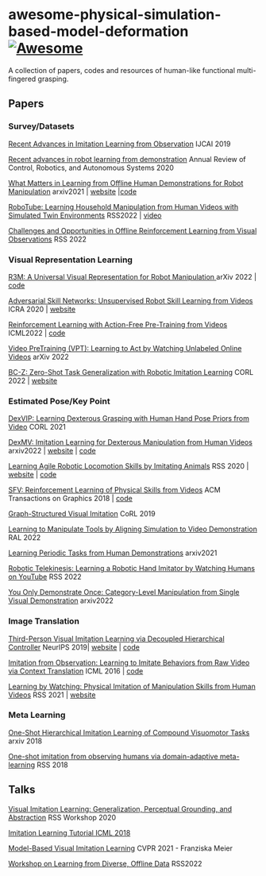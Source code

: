 # awesome-physical-simulation-based-model-deformation[![Awesome](https://cdn.rawgit.com/sindresorhus/awesome/d7305f38d29fed78fa85652e3a63e154dd8e8829/media/badge.svg)](https://github.com/sindresorhus/awesome)
A collection of papers, codes and resources of human-like functional multi-fingered grasping.

## Papers

### Survey/Datasets

[Recent Advances in Imitation Learning from Observation](https://arxiv.org/pdf/1905.13566.pdf) IJCAI 2019

[Recent advances in robot learning from demonstration](https://www.annualreviews.org/doi/abs/10.1146/annurev-control-100819-063206?casa_token=aHxQSEEqTm8AAAAA:_xq0aRAFtAsb2CiASkQOOK4uouEUqvK8-4vgwEF1EkOnnG2gi21d3HW1Rqo61UYqKbuv6aCHrzJjLlWf) Annual Review of Control, Robotics, and Autonomous Systems 2020

[What Matters in Learning from Offline Human Demonstrations for Robot Manipulation](https://arxiv.org/pdf/2108.03298.pdf) arxiv2021 | [website](https://robomimic.github.io/) |[code](https://github.com/ARISE-Initiative/robomimic)

[RoboTube: Learning Household Manipulation from Human Videos with Simulated Twin Environments](https://openreview.net/pdf?id=SYUEnQtK85o)  RSS2022 | [video](https://www.youtube.com/watch?v=oTnsZs7yOVc) 

[Challenges and Opportunities in Offline Reinforcement Learning from Visual Observations](https://openreview.net/pdf?id=bPOBIKaqLba) RSS 2022

### Visual Representation Learning

[R3M: A Universal Visual Representation for Robot Manipulation ](https://arxiv.org/pdf/2203.12601.pdf) arXiv 2022 | [code](https://github.com/facebookresearch/r3m)

[Adversarial Skill Networks: Unsupervised Robot Skill Learning from Videos](https://arxiv.org/pdf/1910.09430.pdf) ICRA 2020 | [website](http://robotskills.cs.uni-freiburg.de/#code)

[Reinforcement Learning with Action-Free Pre-Training from Videos](https://proceedings.mlr.press/v162/seo22a/seo22a.pdf) ICML2022 | [code](https://github.com/younggyoseo/apv) 

[Video PreTraining (VPT): Learning to Act by Watching Unlabeled Online Videos](https://arxiv.org/pdf/2206.11795.pdf) arXiv 2022

[BC-Z: Zero-Shot Task Generalization with Robotic Imitation Learning](https://proceedings.mlr.press/v164/jang22a/jang22a.pdf) CORL 2022 | [website](https://sites.google.com/view/bc-z/home)

### Estimated Pose/Key Point

[DexVIP: Learning Dexterous Grasping with Human Hand Pose Priors from Video](https://proceedings.mlr.press/v164/mandikal22a/mandikal22a.pdf) CORL 2021

[DexMV: Imitation Learning for Dexterous Manipulation from Human Videos](https://arxiv.org/pdf/2108.05877.pdf) arxiv2022 | [website](https://yzqin.github.io/dexmv/) | [code](https://github.com/yzqin/dexmv-sim)

[Learning Agile Robotic Locomotion Skills by Imitating Animals](https://xbpeng.github.io/projects/Robotic_Imitation/2020_Robotic_Imitation.pdf) RSS 2020 | [website](https://xbpeng.github.io/projects/Robotic_Imitation/) | [code](https://github.com/erwincoumans/motion_imitation)

[SFV: Reinforcement Learning of Physical Skills from Videos](https://xbpeng.github.io/projects/SFV/2018_TOG_SFV.pdf) ACM Transactions on Graphics 2018 | [code](https://github.com/akanazawa/motion_reconstruction)

[Graph-Structured Visual Imitation](http://proceedings.mlr.press/v100/sieb20a/sieb20a.pdf) CoRL 2019 

[Learning to Manipulate Tools by Aligning Simulation to Video Demonstration](https://ieeexplore.ieee.org/stamp/stamp.jsp?arnumber=9612073&casa_token=20714ek6aaQAAAAA:F05cTWri23dQ1ijDqgFU-QOey6ZeDROrFNDtYsRudUE9JoXUPEb5_ljXlv7_7uXGAfM3zeb7lQ) RAL 2022

[Learning Periodic Tasks from Human Demonstrations](https://ieeexplore.ieee.org/stamp/stamp.jsp?arnumber=9812402&casa_token=jd7QDSj6HtoAAAAA:VdNXiKamIsexSD_mmUDusYF14rvfrfgmhDP8sHSZO7Wom_GJykTvaOFhz0Xk39oVBLYhkw977w&tag=1) arxiv2021

[Robotic Telekinesis: Learning a Robotic Hand Imitator by Watching Humans on YouTube](https://openreview.net/pdf?id=Z9L-Jde0iPx) RSS 2022

[You Only Demonstrate Once: Category-Level Manipulation from Single Visual Demonstration](https://www.researchgate.net/profile/Bowen-Wen/publication/358259887_You_Only_Demonstrate_Once_Category-Level_Manipulation_from_Single_Visual_Demonstration/links/62753457973bbb29cc67a93d/You-Only-Demonstrate-Once-Category-Level-Manipulation-from-Single-Visual-Demonstration.pdf) arxiv2022

### Image Translation

[Third-Person Visual Imitation Learning via Decoupled Hierarchical Controller](https://proceedings.neurips.cc/paper/2019/file/8a146f1a3da4700cbf03cdc55e2daae6-Paper.pdf) NeurIPS 2019| [website](https://pathak22.github.io/hierarchical-imitation/) | [code](https://github.com/pathak22/hierarchical-imitation/)

[Imitation from Observation: Learning to Imitate Behaviors from Raw Video via Context Translation](https://arxiv.org/pdf/1707.03374.pdf) ICML 2016 | [code](https://github.com/wyndwarrior/imitation_from_observation?utm_source=catalyzex.com)

[Learning by Watching: Physical Imitation of Manipulation Skills from Human Videos](https://arxiv.org/pdf/2101.07241.pdf) RSS 2021 | [website](https://www.pair.toronto.edu/lbw-kp/)

### Meta Learning

[One-Shot Hierarchical Imitation Learning of Compound Visuomotor Tasks](https://arxiv.org/pdf/1810.11043.pdf) arxiv 2018 

[One-shot imitation from observing humans via domain-adaptive meta-learning](https://arxiv.org/pdf/1802.01557.pdf) RSS 2018 

## Talks

[Visual Imitation Learning: Generalization, Perceptual Grounding, and Abstraction](https://www.youtube.com/watch?v=1TJHuO5TAfo) RSS Workshop 2020 

[Imitation Learning Tutorial ICML 2018](https://www.youtube.com/watch?v=WjFdD7PDGw0)

[Model-Based Visual Imitation Learning](https://www.youtube.com/watch?v=aiJp9GWdJnw) CVPR 2021 - Franziska Meier

[Workshop on Learning from Diverse, Offline Data](https://www.youtube.com/watch?v=lHXp6j6YrY4&t=13s) RSS2022
